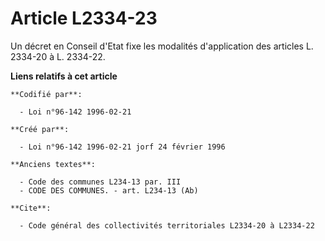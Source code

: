 # Article L2334-23

Un décret en Conseil d'Etat fixe les modalités d'application des articles L. 2334-20 à L. 2334-22.

**Liens relatifs à cet article**

	**Codifié par**:

	  - Loi n°96-142 1996-02-21

	**Créé par**:

	  - Loi n°96-142 1996-02-21 jorf 24 février 1996

	**Anciens textes**:

	  - Code des communes L234-13 par. III
	  - CODE DES COMMUNES. - art. L234-13 (Ab)

	**Cite**:

	  - Code général des collectivités territoriales L2334-20 à L2334-22

